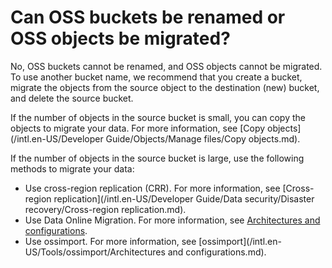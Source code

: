 # Can OSS buckets be renamed or OSS objects be migrated?

No, OSS buckets cannot be renamed, and OSS objects cannot be migrated. To use another bucket name, we recommend that you create a bucket, migrate the objects from the source object to the destination \(new\) bucket, and delete the source bucket.

If the number of objects in the source bucket is small, you can copy the objects to migrate your data. For more information, see [Copy objects](/intl.en-US/Developer Guide/Objects/Manage files/Copy objects.md).

If the number of objects in the source bucket is large, use the following methods to migrate your data:

-   Use cross-region replication \(CRR\). For more information, see [Cross-region replication](/intl.en-US/Developer Guide/Data security/Disaster recovery/Cross-region replication.md).
-   Use Data Online Migration. For more information, see [Architectures and configurations]().
-   Use ossimport. For more information, see [ossimport](/intl.en-US/Tools/ossimport/Architectures and configurations.md).

